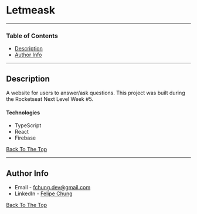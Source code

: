 # Letmeask

---

### Table of Contents

- [Description](#description)
- [Author Info](#author-info)

---

## Description

A website for users to answer/ask questions. This project was built during the Rocketseat Next Level Week #5.

#### Technologies

- TypeScript
- React
- Firebase

[Back To The Top](#letmeask)

---

## Author Info

- Email - [fchung.dev@gmail.com](fchung.dev@gmail.com)
- LinkedIn - [Felipe Chung](https://www.linkedin.com/in/felipe-chung-806635138/)

[Back To The Top](#letmeask)
